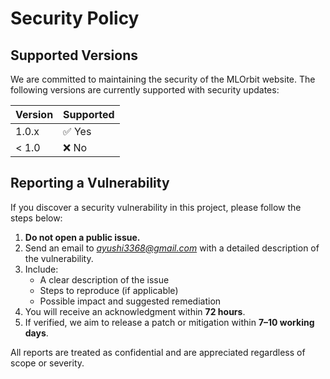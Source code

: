 # Security Policy

## Supported Versions

We are committed to maintaining the security of the MLOrbit website. The following versions are currently supported with security updates:

| Version | Supported          |
| ------- | ------------------ |
| 1.0.x   | ✅ Yes              |
| < 1.0   | ❌ No               |

## Reporting a Vulnerability

If you discover a security vulnerability in this project, please follow the steps below:

1. **Do not open a public issue.**
2. Send an email to *ayushi3368@gmail.com* with a detailed description of the vulnerability.
3. Include:
   - A clear description of the issue
   - Steps to reproduce (if applicable)
   - Possible impact and suggested remediation
4. You will receive an acknowledgment within **72 hours**.
5. If verified, we aim to release a patch or mitigation within **7–10 working days**.

All reports are treated as confidential and are appreciated regardless of scope or severity.
